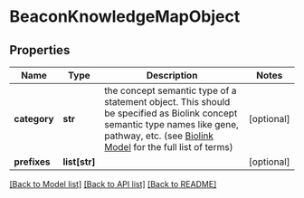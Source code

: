 # BeaconKnowledgeMapObject

## Properties
Name | Type | Description | Notes
------------ | ------------- | ------------- | -------------
**category** | **str** | the concept semantic type of a statement object. This should be specified as Biolink concept semantic type names like gene, pathway, etc. (see [Biolink Model](https://biolink.github.io/biolink-model) for the full list of terms)  | [optional] 
**prefixes** | **list[str]** |  | [optional] 

[[Back to Model list]](../README.md#documentation-for-models) [[Back to API list]](../README.md#documentation-for-api-endpoints) [[Back to README]](../README.md)


